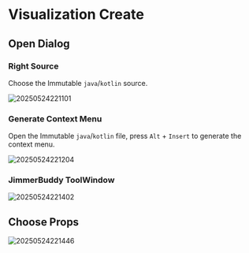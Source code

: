 # Visualization Create

## Open Dialog

### Right Source

Choose the Immutable `java`/`kotlin` source.

![20250524221101](https://s2.loli.net/2025/05/24/xCgSF5Pn4qhJ28X.png)

### Generate Context Menu

Open the Immutable `java`/`kotlin` file, press `Alt` + `Insert` to generate the context menu.

![20250524221204](https://s2.loli.net/2025/05/24/v9Y7xPwQjR4l8ru.png)

### JimmerBuddy ToolWindow

![20250524221402](https://s2.loli.net/2025/05/24/eAH5SzZsIjED8mP.png)

## Choose Props

![20250524221446](https://s2.loli.net/2025/05/24/MqhxdGyARfbrE9e.png)
